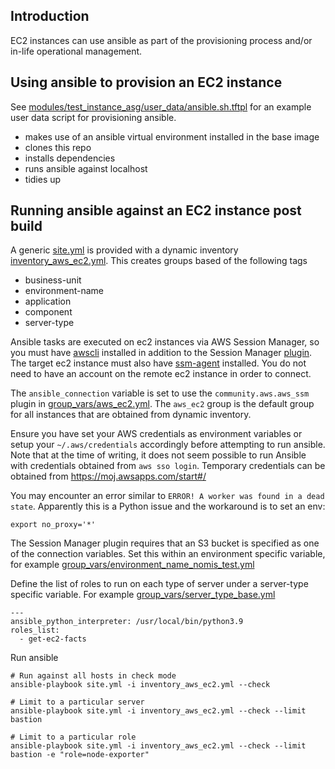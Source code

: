 ## Introduction

EC2 instances can use ansible as part of the provisioning process and/or
in-life operational management.

## Using ansible to provision an EC2 instance

See [modules/test_instance_asg/user_data/ansible.sh.tftpl](/terraform/environments/nomis/modules/test_instance_asg/user_data/ansible.sh.tftpl)
for an example user data script for provisioning ansible.

- makes use of an ansible virtual environment installed in the base image
- clones this repo
- installs dependencies
- runs ansible against localhost
- tidies up

## Running ansible against an EC2 instance post build

A generic [site.yml](/terraform/environments/nomis/ansible/site.yml) is provided with a dynamic inventory
[inventory_aws_ec2.yml](/terraform/environments/nomis/ansible/inventory_aws_ec2.yml). This creates groups
based of the following tags

- business-unit
- environment-name
- application
- component
- server-type

Ansible tasks are executed on ec2 instances via AWS Session Manager, so you must have [awscli](https://docs.aws.amazon.com/cli/latest/userguide/install-cliv2-mac.html#cliv2-mac-install-cmd) installed in addition to the Session Manager [plugin](https://docs.aws.amazon.com/systems-manager/latest/userguide/session-manager-working-with-install-plugin.html#install-plugin-macos-signed). The target ec2 instance must also have [ssm-agent](https://docs.aws.amazon.com/systems-manager/latest/userguide/ssm-agent.html) installed. You do not need to have an account on the remote ec2 instance in order to connect.

The `ansible_connection` variable is set to use the `community.aws.aws_ssm` plugin in [group_vars/aws_ec2.yml](/terraform/environments/nomis/ansible/group_vars/aws_ec2.yml). The `aws_ec2` group is the default group for all instances that are obtained from dynamic inventory.

Ensure you have set your AWS credentials as environment variables or setup your `~/.aws/credentials` accordingly before attempting to run ansible. Note that at the time of writing, it does not seem possible to run Ansible with credentials obtained from `aws sso login`. Temporary credentials can be obtained from https://moj.awsapps.com/start#/

You may encounter an error similar to `ERROR! A worker was found in a dead state`. Apparently this is a Python issue and the workaround is to set an env:

```
export no_proxy='*'
```

The Session Manager plugin requires that an S3 bucket is specified as one of the connection variables. Set this within an environment specific variable, for example [group_vars/environment_name_nomis_test.yml](/terraform/environments/nomis/ansible/group_vars/environment_name_nomis_test.yml)

Define the list of roles to run on each type of server under a server-type specific variable. For example [group_vars/server_type_base.yml](/terraform/environments/nomis/ansible/group_vars/server_type_base.yml)

```
---
ansible_python_interpreter: /usr/local/bin/python3.9
roles_list:
  - get-ec2-facts
```

Run ansible

```
# Run against all hosts in check mode
ansible-playbook site.yml -i inventory_aws_ec2.yml --check

# Limit to a particular server
ansible-playbook site.yml -i inventory_aws_ec2.yml --check --limit bastion

# Limit to a particular role
ansible-playbook site.yml -i inventory_aws_ec2.yml --check --limit bastion -e "role=node-exporter"
```
